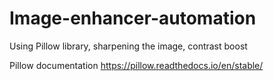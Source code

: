 # Image-enhancer-automation
Using Pillow library, sharpening the image, contrast boost

Pillow documentation 
https://pillow.readthedocs.io/en/stable/
